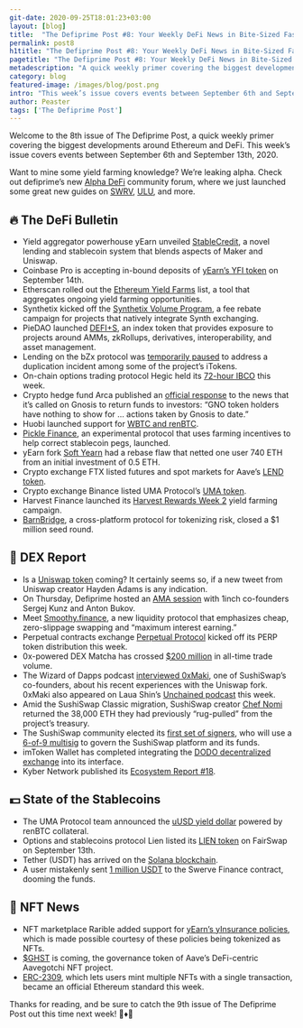 ```yaml
---
git-date: 2020-09-25T18:01:23+03:00
layout: [blog]
title:  "The Defiprime Post #8: Your Weekly DeFi News in Bite-Sized Fashion"
permalink: post8
h1title: "The Defiprime Post #8: Your Weekly DeFi News in Bite-Sized Fashion"
pagetitle: "The Defiprime Post #8: Your Weekly DeFi News in Bite-Sized Fashion"
metadescription: "A quick weekly primer covering the biggest developments around Ethereum and DeFi. This week’s issue covers events between September 6th and September 13th, 2020"
category: blog
featured-image: /images/blog/post.png
intro: "This week’s issue covers events between September 6th and September 13th, 2020"
author: Peaster
tags: ['The Defiprime Post']
---
```

Welcome to the 8th issue of The Defiprime Post, a quick weekly primer covering the biggest developments around Ethereum and DeFi. This week’s issue covers events between September 6th and September 13th, 2020.

Want to mine some yield farming knowledge? We’re leaking alpha. Check out defiprime’s new [Alpha DeFi](https://alpha.defiprime.com/c/yield-farming/6) community forum, where we just launched some great new guides on [SWRV](https://alpha.defiprime.com/t/yield-farming-with-swerve/339), [ULU](https://alpha.defiprime.com/t/yield-farming-with-ulu/342), and more.

## 🔥 The DeFi Bulletin

*   Yield aggregator powerhouse yEarn unveiled [StableCredit](https://medium.com/iearn/introducing-stablecredit-a-new-protocol-for-decentralized-lending-stablecoins-and-amms-7252a43ee56), a novel lending and stablecoin system that blends aspects of Maker and Uniswap.
*   Coinbase Pro is accepting in-bound deposits of [yEarn’s YFI token](https://blog.coinbase.com/yearn-finance-yfi-is-launching-on-coinbase-pro-af730b9c5ef0) on September 14th.
*   Etherscan rolled out the [Ethereum Yield Farms](https://etherscan.io/yieldfarms) list, a tool that aggregates ongoing yield farming opportunities.  
*   Synthetix kicked off the [Synthetix Volume Program](https://blog.synthetix.io/the-new-volume-incentive-program/), a fee rebate campaign for projects that natively integrate Synth exchanging.
*   PieDAO launched [DEFI+S](https://medium.com/piedao/announcing-defi-s-67ed53367364), an index token that provides exposure to projects around AMMs, zkRollups, derivatives, interoperability, and asset management.
*   Lending on the bZx protocol was [temporarily paused](https://twitter.com/bZxHQ/status/1305189177730891776) to address a duplication incident among some of the project’s iTokens.
*   On-chain options trading protocol Hegic held its [72-hour IBCO](https://medium.com/hegic/hegic-ibco-is-live-a-step-by-step-guide-on-how-to-participate-6989e36129c7) this week.
*   Crypto hedge fund Arca published an [official response](https://www.ar.ca/blog/understanding-arcas-request-for-change-at-gnosis) to the news that it’s called on Gnosis to return funds to investors: “GNO token holders have nothing to show for … actions taken by Gnosis to date.”
*   Huobi launched support for [WBTC and renBTC](https://twitter.com/HuobiGlobal/status/1304633009224605696).
*   [Pickle Finance](https://medium.com/@picklefinance/pickle-finance-launch-beea2eb8eacb), an experimental protocol that uses farming incentives to help correct stablecoin pegs, launched.
*   yEarn fork [Soft Yearn](https://cointelegraph.com/news/jackpot-user-turns-200-into-250k-thanks-to-a-buggy-defi-protocol) had a rebase flaw that netted one user 740 ETH from an initial investment of 0.5 ETH.
*   Crypto exchange FTX listed futures and spot markets for Aave’s [LEND token](https://twitter.com/FTX_Official/status/1303800635641401344).
*   Crypto exchange Binance listed UMA Protocol’s [UMA token](https://research.binance.com/en/projects/uma?ref=JLI1VBLA&utm_source=ResearchTelegram&utm_medium=GlobalSocial&utm_campaign=GlobalSocial).
*   Harvest Finance launched its [Harvest Rewards Week 2](https://medium.com/harvest-finance/harvest-rewards-week-2-launch-thegreenrevolution-14c68af416e9) yield farming campaign.
*   [BarnBridge](https://medium.com/barnbridge/barnbridge-closes-1m-seed-round-9c1a147afcf9), a cross-platform protocol for tokenizing risk, closed a $1 million seed round.


## 💱 DEX Report

*   Is a [Uniswap token](https://twitter.com/haydenzadams/status/1303695216680067072) coming? It certainly seems so, if a new tweet from Uniswap creator Hayden Adams is any indication.
*   On Thursday, Defiprime hosted an [AMA session](https://www.youtube.com/watch?v=Y0-qZojZ2WA) with 1inch co-founders Sergej Kunz and Anton Bukov.
*   Meet [Smoothy.finance](https://medium.com/@smoothy.finance/smoothy-finance-single-pool-with-low-cost-zero-slippage-swapping-and-maximum-interest-earning-5ebf4b90569c), a new liquidity protocol that emphasizes cheap, zero-slippage swapping and “maximum interest earning.”
*   Perpetual contracts exchange [Perpetual Protocol](https://twitter.com/defiprime/status/1303196633258106881) kicked off its PERP token distribution this week.
*   0x-powered DEX Matcha has crossed [$200 million](https://twitter.com/matchaxyz/status/1303725840568520704) in all-time trade volume.
*   The Wizard of Dapps podcast [interviewed 0xMaki](https://anchor.fm/wizardofdapps/episodes/EP-42-Sushi-Swap-with-0xMaki-ejanke), one of SushiSwap’s co-founders, about his recent experiences with the Uniswap fork. 0xMaki also appeared on Laua Shin’s [Unchained podcast](https://www.youtube.com/watch?v=Soljirz21-E&feature=youtu.be) this week.
*   Amid the SushiSwap Classic migration, SushiSwap creator [Chef Nomi](https://www.theblockcrypto.com/linked/77587/sushiswap-founder-eth-project-treasury) returned the 38,000 ETH they had previously “rug-pulled” from the project’s treasury.
*   The SushiSwap community elected its [first set of signers](https://www.coindesk.com/sushiswap-migration-defi-protocol-politicians), who will use a [6-of-9 multisig](https://twitter.com/SushiPOWAH/status/1303708721722261505) to govern the SushiSwap platform and its funds.
*   imToken Wallet has completed integrating the [DODO decentralized exchange](https://twitter.com/BreederDodo/status/1303554544400392193) into its interface.
*   Kyber Network published its [Ecosystem Report #18](https://blog.kyber.network/kyber-ecosystem-report-18-dae7422673c6).


## 💵 State of the Stablecoins

*   The UMA Protocol team announced the [uUSD yield dollar](https://medium.com/uma-project/uma-announcing-the-yield-dollar-on-renbtc-440a1ed0c5d5) powered by renBTC collateral.
*   Options and stablecoins protocol Lien listed its [LIEN token](https://medium.com/lien-finance/lien-token-initial-fairswap-listing-new-date-now-confirmed-f9cf1f76f018) on FairSwap on September 13th.
*   Tether (USDT) has arrived on the [Solana blockchain](https://www.theblockcrypto.com/post/77274/tether-launches-on-solana-blockchain).
*   A user mistakenly sent [1 million USDT](https://twitter.com/DoveyWan/status/1303233517845803009) to the Swerve Finance contract, dooming the funds.


## 💎 NFT News

*   NFT marketplace Rarible added support for [yEarn’s yInsurance policies](https://twitter.com/rariblecom/status/1303802405562314756), which is made possible courtesy of these policies being tokenized as NFTs.
*   [$GHST](https://twitter.com/aavegotchi/status/1304031727875047425) is coming, the governance token of Aave’s DeFi-centric Aavegotchi NFT project.
*   [ERC-2309](https://twitter.com/seanfromcargo/status/1303802249827688448), which lets users mint multiple NFTs with a single transaction, became an official Ethereum standard this week.

Thanks for reading, and be sure to catch the 9th issue of The Defiprime Post out this time next week! 👋♦️👋
